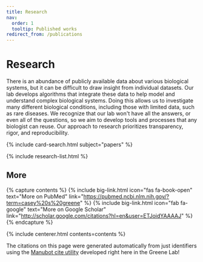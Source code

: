 ```yaml
---
title: Research
nav:
  order: 1
  tooltip: Published works
redirect_from: /publications
---
```


# <i class="fas fa-microscope"></i>Research

There is an abundance of publicly available data about various biological systems, but it can be difficult to draw insight from individual datasets.
Our lab develops algorithms that integrate these data to help model and understand complex biological systems.
Doing this allows us to investigate many different biological conditions, including those with limited data, such as rare diseases.
We recognize that our lab won't have all the answers, or even all of the questions, so we aim to develop tools and processes that any biologist can reuse.
Our approach to research prioritizes transparency, rigor, and reproducibility.

<!-- section break -->

{% include card-search.html subject="papers" %}

{% include research-list.html %}

<!-- section break -->

## More

{% capture contents %}
{%
  include big-link.html
  icon="fas fa-book-open"
  text="More on PubMed"
  link="https://pubmed.ncbi.nlm.nih.gov/?term=casey%20s%20greene"
%}
{%
  include big-link.html
  icon="fab fa-google"
  text="More on Google Scholar"
  link="http://scholar.google.com/citations?hl=en&user=ETJoidYAAAAJ"
%}
{% endcapture %}

{% include centerer.html contents=contents %}

The citations on this page were generated automatically from just identifiers using the [Manubot cite utility](https://github.com/manubot/manubot#cite) developed right here in the Greene Lab!

